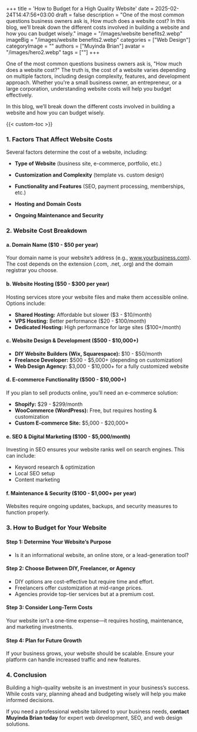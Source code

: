 +++
title = 'How to Budget for a High Quality Website'
date = 2025-02-24T14:47:56+03:00
draft = false
description = "One of the most common questions business owners ask is, How much does a website cost? In this blog, we’ll break down the different costs involved in building a website and how you can budget wisely."
image = "/images/website benefits2.webp"
imageBig = "/images/website benefits2.webp"
categories = ["Web Design"]
categoryImage = ""
authors = ["Muyinda Brian"]
avatar = "/images/hero2.webp"
tags = [""]
+++



One of the most common questions business owners ask is, "How much does a website cost?" The truth is, the cost of a website varies depending on multiple factors, including design complexity, features, and development approach. Whether you're a small business owner, an entrepreneur, or a large corporation, understanding website costs will help you budget effectively.

In this blog, we’ll break down the different costs involved in building a website and how you can budget wisely.

{{< custom-toc >}} 

### 1. Factors That Affect Website Costs

Several factors determine the cost of a website, including:
- **Type of Website** (business site, e-commerce, portfolio, etc.)
  
- **Customization and Complexity** (template vs. custom design)

- **Functionality and Features** (SEO, payment processing, memberships, etc.)

- **Hosting and Domain Costs**

- **Ongoing Maintenance and Security**

### 2. Website Cost Breakdown

#### **a. Domain Name ($10 - $50 per year)**
Your domain name is your website’s address (e.g., www.yourbusiness.com). The cost depends on the extension (.com, .net, .org) and the domain registrar you choose.

#### **b. Website Hosting ($50 - $300 per year)**
Hosting services store your website files and make them accessible online. Options include:
- **Shared Hosting:** Affordable but slower ($3 - $10/month)
- **VPS Hosting:** Better performance ($20 - $100/month)
- **Dedicated Hosting:** High performance for large sites ($100+/month)

#### **c. Website Design & Development ($500 - $10,000+)**
- **DIY Website Builders (Wix, Squarespace):** $10 - $50/month
- **Freelance Developer:** $500 - $5,000+ (depending on customization)
- **Web Design Agency:** $3,000 - $10,000+ for a fully customized website

#### **d. E-commerce Functionality ($500 - $10,000+)**
If you plan to sell products online, you’ll need an e-commerce solution:
- **Shopify:** $29 - $299/month
- **WooCommerce (WordPress):** Free, but requires hosting & customization
- **Custom E-commerce Site:** $5,000 - $20,000+

#### **e. SEO & Digital Marketing ($100 - $5,000/month)**
Investing in SEO ensures your website ranks well on search engines. This can include:
- Keyword research & optimization
- Local SEO setup
- Content marketing

#### **f. Maintenance & Security ($100 - $1,000+ per year)**
Websites require ongoing updates, backups, and security measures to function properly.

### 3. How to Budget for Your Website

#### **Step 1: Determine Your Website’s Purpose**
- Is it an informational website, an online store, or a lead-generation tool?

#### **Step 2: Choose Between DIY, Freelancer, or Agency**
- DIY options are cost-effective but require time and effort.
- Freelancers offer customization at mid-range prices.
- Agencies provide top-tier services but at a premium cost.

#### **Step 3: Consider Long-Term Costs**
Your website isn’t a one-time expense—it requires hosting, maintenance, and marketing investments.

#### **Step 4: Plan for Future Growth**
If your business grows, your website should be scalable. Ensure your platform can handle increased traffic and new features.

### 4. Conclusion

Building a high-quality website is an investment in your business’s success. While costs vary, planning ahead and budgeting wisely will help you make informed decisions. 

If you need a professional website tailored to your business needs, **contact Muyinda Brian today** for expert web development, SEO, and web design solutions.





